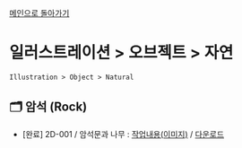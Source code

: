 [메인으로 돌아가기](/README.md)

# 일러스트레이션 > 오브젝트 > 자연
```
Illustration > Object > Natural
```

## :card_index_dividers: 암석 (Rock)
- [완료] 2D-001 / 암석문과 나무 : [작업내용(이미지)](/Illustration-Object-Natural/2D-Rock-001.md) / [다운로드](https://gofile.me/6XDCl/Cp4XLkUlb)
